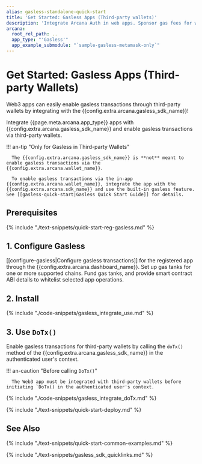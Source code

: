 ```yaml
---
alias: gasless-standalone-quick-start
title: 'Get Started: Gasless Apps (Third-party wallets)'
description: 'Integrate Arcana Auth in web apps. Sponsor gas fees for whitelisted app operations. Onboard users via social login and use third-party wallets. Enable gasless transactions with zero gas fees for users.'
arcana:
  root_rel_path: ..
  app_type: "'Gasless'"
  app_example_submodule: "`sample-gasless-metamask-only`"
---
```


# Get Started: Gasless Apps (Third-party Wallets)

Web3 apps can easily enable gasless transactions through third-party wallets by integrating with the {{config.extra.arcana.gasless_sdk_name}}! 

Integrate {{page.meta.arcana.app_type}} apps with {{config.extra.arcana.gasless_sdk_name}} and enable gasless transactions via third-party wallets.

!!! an-tip "Only for Gasless in Third-party Wallets"

      The {{config.extra.arcana.gasless_sdk_name}} is **not** meant to enable gasless transactions via the {{config.extra.arcana.wallet_name}}. 
      
      To enable gasless transactions via the in-app  {{config.extra.arcana.wallet_name}}, integrate the app with the {{config.extra.arcana.sdk_name}} and use the built-in gasless feature. See [[gasless-quick-start|Gasless Quick Start Guide]] for details.

## Prerequisites

{% include "./text-snippets/quick-start-reg-gasless.md" %}

## 1. Configure Gasless

[[configure-gasless|Configure gasless transactions]] for the registered app through the {{config.extra.arcana.dashboard_name}}. Set up gas tanks for one or more supported chains. Fund gas tanks, and provide smart contract ABI details to whitelist selected app operations.

## 2. Install

{% include "./code-snippets/gasless_integrate_use.md" %}

## 3. Use `DoTx()`

Enable gasless transactions for third-party wallets by calling the `doTx()` method of the {{config.extra.arcana.gasless_sdk_name}} in the authenticated user's context. 

!!! an-caution "Before calling `DoTx()`"

      The Web3 app must be integrated with third-party wallets before initiating `DoTx() in the authenticated user's context.

{% include "./code-snippets/gasless_integrate_doTx.md" %}

{% include "./text-snippets/quick-start-deploy.md" %}

## See Also

{% include "./text-snippets/quick-start-common-examples.md" %}

{% include "./text-snippets/gasless_sdk_quicklinks.md" %}